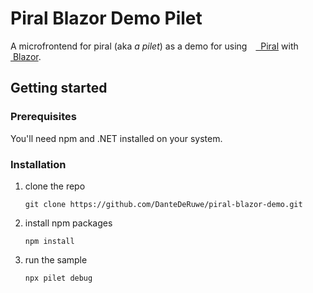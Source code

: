# Piral Blazor Demo Pilet

A microfrontend for piral (aka _a pilet_) as a demo for using
<a href="https://piral.io" rel="nofollow">
<img src="https://piral.io/logo-simple.f8667084.png" height="10">
&nbsp;Piral</a> with <a href="https://blazor.net" rel="nofollow"><img
src="https://devblogs.microsoft.com/aspnet/wp-content/uploads/sites/16/2019/04/BrandBlazor_nohalo_1000x.png"
height="10">&nbsp;Blazor</a>.

## Getting started

### Prerequisites

You'll need npm and .NET installed on your system.

### Installation

1. clone the repo
   ```
   git clone https://github.com/DanteDeRuwe/piral-blazor-demo.git
   ```
2. install npm packages
   ```
   npm install
   ```
3. run the sample
   ```
   npx pilet debug
   ```
